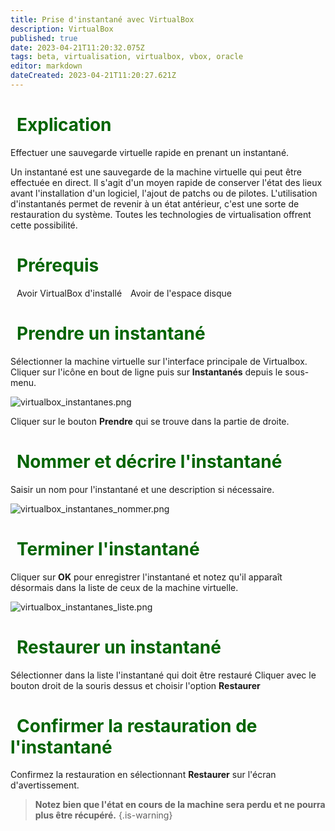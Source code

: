 ```yaml
---
title: Prise d'instantané avec VirtualBox
description: VirtualBox
published: true
date: 2023-04-21T11:20:32.075Z
tags: beta, virtualisation, virtualbox, vbox, oracle
editor: markdown
dateCreated: 2023-04-21T11:20:27.621Z
---
```


# <span style="color:darkgreen;"><i class="fas fa-caret-right" style="margin-right:10px;"></i>Explication

Effectuer une sauvegarde virtuelle rapide en prenant un instantané.

Un instantané est une sauvegarde de la machine virtuelle qui peut être effectuée en direct. Il s'agit d'un moyen rapide de conserver l'état des lieux avant l'installation d'un logiciel, l'ajout de patchs ou de pilotes. L'utilisation d'instantanés permet de revenir à un état antérieur, c'est une sorte de restauration du système. Toutes les technologies de virtualisation offrent cette possibilité.

# <span style="color:darkgreen;"><i class="fas fa-caret-right" style="margin-right:10px;"></i>Prérequis

<i class="fas fa-check" style="color:green;margin-right:10px;"></i>Avoir VirtualBox d'installé 
<i class="fas fa-check" style="color:green;margin-right:10px;"></i>Avoir de l'espace disque

# <span style="color:darkgreen;"><i class="fas fa-caret-right" style="margin-right:10px;"></i>Prendre un instantané

Sélectionner la machine virtuelle sur l'interface principale de Virtualbox.
Cliquer sur l'icône en bout de ligne puis sur **Instantanés** depuis le sous-menu.

![virtualbox_instantanes.png](/assets/img/virtualisation/virtualbox/virtualbox_instantanes.png)

Cliquer sur le bouton **Prendre** qui se trouve dans la partie de droite.


# <span style="color:darkgreen;"><i class="fas fa-caret-right" style="margin-right:10px;"></i>Nommer et décrire l'instantané

Saisir un nom pour l'instantané et une description si nécessaire.

![virtualbox_instantanes_nommer.png](/assets/img/virtualisation/virtualbox/virtualbox_instantanes_nommer.png) 
  
  
# <span style="color:darkgreen;"><i class="fas fa-caret-right" style="margin-right:10px;"></i>Terminer l'instantané

Cliquer sur **OK** pour enregistrer l'instantané et notez qu'il apparaît désormais dans la liste de ceux de la machine virtuelle.

![virtualbox_instantanes_liste.png](/assets/img/virtualisation/virtualbox/virtualbox_instantanes_liste.png)


# <span style="color:darkgreen;"><i class="fas fa-caret-right" style="margin-right:10px;"></i>Restaurer un instantané

Sélectionner dans la liste l'instantané qui doit être restauré
Cliquer avec le bouton droit de la souris dessus et choisir l'option **Restaurer**

# <span style="color:darkgreen;"><i class="fas fa-caret-right" style="margin-right:10px;"></i>Confirmer la restauration de l'instantané

Confirmez la restauration en sélectionnant **Restaurer** sur l'écran d'avertissement. 
  
> **Notez bien que l'état en cours de la machine sera perdu et ne pourra plus être récupéré.**
{.is-warning}


